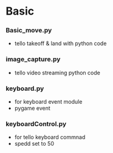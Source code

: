 # Basic 

### Basic_move.py
- tello takeoff & land with python code 

### image_capture.py
- tello video streaming python code

### keyboard.py
- for keyboard event module
- pygame event

### keyboardControl.py 
- for tello keyboard commnad
- spedd set to 50 
